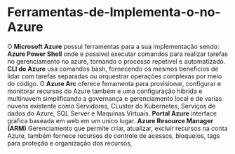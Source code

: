 # Ferramentas-de-Implementa-o-no-Azure

O **Microsoft Azure** possui ferramentas para a sua implementação sendo:
**Azure Power Shell** onde e possivel executar comandos para realizar tarefas no gerenciamento no azure, tornando o processo repetivel e automatizado.
**CLI do Azure** usa comandos bash, fornecendo os mesmos beneficios de lidar com tarefas separadas ou orquestrar operações complexas por meio do código.
O **Azure Arc** oferece ferramenta para provisionar, configurar e monitorar recursos do Azure também e uma configuração hibrida e multinuvem simplificando a governança e gerenciamento local e de varias nuvens existente como Servidores, CLuster do Kubernetes, Serviços de dados do Azure, SQL Server e Maquinas Virtuais.
**Portal Azure** interface grafica baseada em web em um unico lugar.
**Azure Resource Manager (ARM)** Gerenciamento que permite criar, atualizar, excluir recursos na conta Azure, também fornece recursos de controle de acessos, bloqueios, tags  para proteção  e organização dos recursos,
